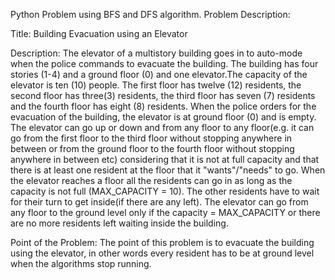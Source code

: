 Python Problem using BFS and DFS algorithm.
Problem Description: 

Title: Building Evacuation using an Elevator

Description: The elevator of a multistory building goes in to auto-mode when the police commands to evacuate the building. The building has four stories (1-4) and a 
ground floor (0) and one elevator.The capacity of the elevator is ten (10) people. The first floor has twelve (12) residents, the second floor has three(3) residents, 
the third floor has seven (7) residents and the fourth floor has eight (8) residents. When the police orders for the evacuation of the building, the elevator is at ground 
floor (0) and is empty. The elevator can go up or down and from any floor to any floor(e.g. it can go from the first floor to the third floor without stopping anywhere in
between or from the ground floor to the fourth floor without stopping anywhere in between etc) considering that it is not at full capacity and that there is at least one 
resident at the floor that it "wants"/"needs" to go. When the elevator reaches a floor all the residents can go in as long as the capacity is not full (MAX_CAPACITY = 10).
The other residents have to wait for their turn to get inside(if there are any left). The elevator can go from any floor to the ground level only if the 
capacity = MAX_CAPACITY or there are no more residents left waiting inside the building.

Point of the Problem: The point of this problem is to evacuate the building using the elevator, in other words every resident has to be at ground level when the algorithms
stop running.
